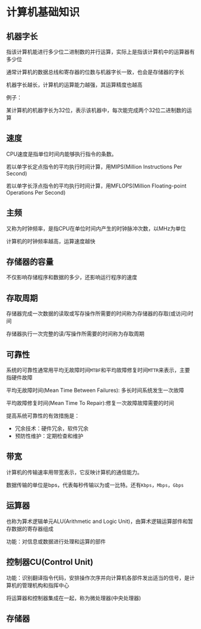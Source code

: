# 计算机基础知识

## 机器字长

指该计算机能进行多少位二进制数的并行运算，实际上是指该计算机中的运算器有多少位

通常计算机的数据总线和寄存器的位数与机器字长一致，也会是存储器的字长

机器字长越长，计算机的运算能力越强，其运算精度也越高

例子：

某计算机的机器字长为32位，表示该机器中，每次能完成两个32位二进制数的运算



## 速度

CPU速度是指单位时间内能够执行指令的条数。

若以单字长定点指令的平均执行时间计算，用MIPS(Million Instructions Per Second)

若以单字长浮点指令的平均执行时间计算，用MFLOPS(Million Floating-point Operations Per Second)

## 主频

又称为时钟频率，是指CPU在单位时间内产生的时钟脉冲次数，以MHz为单位

计算机的时钟频率越高，运算速度越快

## 存储器的容量

不仅影响存储程序和数据的多少，还影响运行程序的速度

## 存取周期

存储器完成一次数据的读取或写存操作所需要的时间称为存储器的存取(或访问)时间

存储器执行一次完整的读/写操作所需要的时间称为存取周期

## 可靠性

系统的可靠性通常用平均无故障时间`MTBF`和平均故障修复时间`MTTR`来表示，主要指硬件故障

平均无故障时间(Mean Time Between Failures): 多长时间系统发生一次故障

平均故障修复时间(Mean Time To Repair):修复一次故障故障需要的时间

提高系统可靠性的有效措施是：

+ 冗余技术：硬件冗余，软件冗余
+ 预防性维护：定期检查和维护

## 带宽

计算机的传输速率用带宽表示，它反映计算机的通信能力。

数据传输的单位是bps，代表每秒传输以为或一比特。还有`Kbps`，`Mbps`，`Gbps`

## 运算器

也称为算术逻辑单元ALU(Arithmetic and Logic Unit)，由算术逻辑运算部件和暂存数据的寄存器组成

功能：对信息或数据进行处理和运算的部件

## 控制器CU(Control Unit)

功能：识别翻译指令代码，安排操作次序并向计算机各部件发出适当的信号，是计算机的管理机构和指挥中心



将运算器和控制器集成在一起，称为微处理器(中央处理器)

## 存储器

